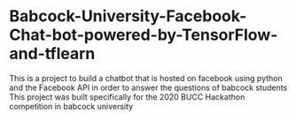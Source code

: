 # Babcock-University-Facebook-Chat-bot-powered-by-TensorFlow-and-tflearn
This is a project to build a chatbot that is hosted on facebook using python and the Facebook API in order to answer the questions of babcock students
This project was built specifically for the 2020 BUCC Hackathon competition in babcock university
